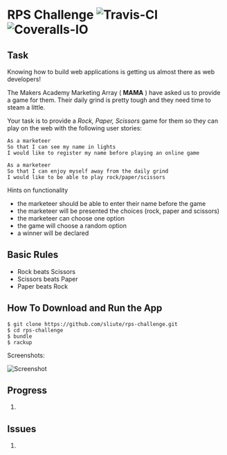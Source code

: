 # RPS Challenge ![Travis-CI](https://travis-ci.org/sliute/rps-challenge.svg?branch=master) ![Coveralls-IO](...)

Task
----

Knowing how to build web applications is getting us almost there as web developers!

The Makers Academy Marketing Array ( **MAMA** ) have asked us to provide a game for them. Their daily grind is pretty tough and they need time to steam a little.

Your task is to provide a _Rock, Paper, Scissors_ game for them so they can play on the web with the following user stories:

```
As a marketeer
So that I can see my name in lights
I would like to register my name before playing an online game

As a marketeer
So that I can enjoy myself away from the daily grind
I would like to be able to play rock/paper/scissors
```

Hints on functionality

- the marketeer should be able to enter their name before the game
- the marketeer will be presented the choices (rock, paper and scissors)
- the marketeer can choose one option
- the game will choose a random option
- a winner will be declared


## Basic Rules

- Rock beats Scissors
- Scissors beats Paper
- Paper beats Rock

How To Download and Run the App
----

```
$ git clone https://github.com/sliute/rps-challenge.git
$ cd rps-challenge
$ bundle
$ rackup

```

Screenshots:

![Screenshot](https://path_to_your_image)


Progress
----

1.




Issues
----

1.
